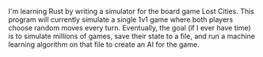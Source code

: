 I'm learning Rust by writing a simulator for the board game Lost Cities. This program will currently simulate a single 1v1 game where both players choose random moves every turn. Eventually, the goal (if I ever have time) is to simulate millions of games, save their state to a file, and run a machine learning algorithm on that file to create an AI for the game.
